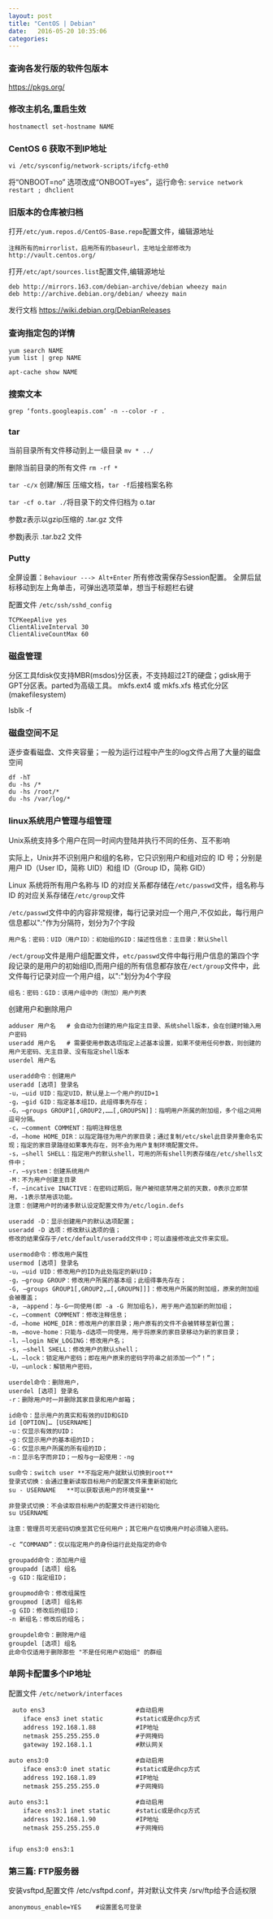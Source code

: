```yaml
---
layout: post
title: "CentOS | Debian" 
date:   2016-05-20 10:35:06
categories:
---
```


<!-- more -->
### 查询各发行版的软件包版本
https://pkgs.org/

### 修改主机名,重启生效
`hostnamectl set-hostname NAME`

### CentOS 6 获取不到IP地址
```
vi /etc/sysconfig/network-scripts/ifcfg-eth0
```
将“ONBOOT=no” 选项改成“ONBOOT=yes”，运行命令:
`service network restart ; dhclient`

### 旧版本的仓库被归档

打开`/etc/yum.repos.d/CentOS-Base.repo`配置文件，编辑源地址
```
注释所有的mirrorlist，启用所有的baseurl，主地址全部修改为http://vault.centos.org/
```
打开`/etc/apt/sources.list`配置文件,编辑源地址
```
deb http://mirrors.163.com/debian-archive/debian wheezy main
deb http://archive.debian.org/debian/ wheezy main
```
发行文档 https://wiki.debian.org/DebianReleases

### 查询指定包的详情
```
yum search NAME
yum list | grep NAME

apt-cache show NAME
```
### 搜索文本
`grep ‘fonts.googleapis.com’ -n --color -r .`

### tar

当前目录所有文件移动到上一级目录 `mv * ../`

删除当前目录的所有文件 `rm -rf *`

`tar -c/x` 创建/解压 压缩文档，`tar -f`后接档案名称

`tar -cf o.tar ./`将目录下的文件归档为 o.tar

参数z表示以gzip压缩的 .tar.gz 文件

参数j表示 .tar.bz2 文件


### Putty

全屏设置：`Behaviour ---> Alt+Enter` 所有修改需保存Session配置。
全屏后鼠标移动到左上角单击，可弹出选项菜单，想当于标题栏右键

配置文件 `/etc/ssh/sshd_config`
```
TCPKeepAlive yes
ClientAliveInterval 30
ClientAliveCountMax 60
```
### 磁盘管理
分区工具fdisk仅支持MBR(msdos)分区表，不支持超过2T的硬盘；gdisk用于GPT分区表。parted为高级工具。
mkfs.ext4 或 mkfs.xfs 格式化分区(makefilesystem)

lsblk -f

### 磁盘空间不足

逐步查看磁盘、文件夹容量；一般为运行过程中产生的log文件占用了大量的磁盘空间
```
df -hT
du -hs /*
du -hs /root/*
du -hs /var/log/*
```

### linux系统用户管理与组管理

Unix系统支持多个用户在同一时间内登陆并执行不同的任务、互不影响

实际上，Unix并不识别用户和组的名称，它只识别用户和组对应的 ID 号；分别是用户 ID（User ID，简称 UID）和组 ID（Group ID，简称 GID）

Linux 系统将所有用户名称与 ID 的对应关系都存储在`/etc/passwd`文件，组名称与 ID 的对应关系存储在`/etc/group`文件

`/etc/passwd`文件中的内容非常规律，每行记录对应一个用户,不仅如此，每行用户信息都以":"作为分隔符，划分为7个字段

```
用户名：密码：UID（用户ID）：初始组的GID：描述性信息：主目录：默认Shell
```

`/ect/group`文件是用户组配置文件，`etc/passwd`文件中每行用户信息的第四个字段记录的是用户的初始组ID,而用户组的所有信息都存放在`/ect/group`文件中，此文件每行记录对应一个用户组，以":"划分为4个字段

```
组名：密码：GID：该用户组中的（附加）用户列表
```


创建用户和删除用户
```
adduser 用户名   # 会自动为创建的用户指定主目录、系统shell版本，会在创建时输入用户密码
useradd 用户名   # 需要使用参数选项指定上述基本设置，如果不使用任何参数，则创建的用户无密码、无主目录、没有指定shell版本
userdel 用户名   

```
```
useradd命令：创建用户 
useradd [选项] 登录名 
-u，–uid UID：指定UID，默认是上一个用户的UID+1 
-g，–gid GID：指定基本组ID，此组得事先存在； 
-G，–groups GROUP1[,GROUP2,……[,GROUPSN]]：指明用户所属的附加组，多个组之间用逗号分隔。 
-c，–comment COMMENT：指明注释信息 
-d，–home HOME_DIR：以指定路径为用户的家目录；通过复制/etc/skel此目录并重命名实现；指定的家目录路径如果事先存在，则不会为用户复制环境配置文件。 
-s，–shell SHELL：指定用户的默认shell，可用的所有shell列表存储在/etc/shells文件中； 
-r，–system：创建系统用户 
-M：不为用户创建主目录 
-f，–incative INACTIVE：在密码过期后，账户被彻底禁用之前的天数，0表示立即禁用，-1表示禁用该功能。 
注意：创建用户时的诸多默认设定配置文件为/etc/login.defs

useradd -D：显示创建用户的默认选项配置； 
useradd -D 选项：修改默认选项的值； 
修改的结果保存于/etc/default/useradd文件中；可以直接修改此文件来实现。

usermod命令：修改用户属性 
usermod [选项] 登录名 
-u，–uid UID：修改用户的ID为此处指定的新UID； 
-g，–group GROUP：修改用户所属的基本组；此组得事先存在； 
-G, –groups GROUP1[,GROUP2,…[,GROUPN]]]：修改用户所属的附加组，原来的附加组会被覆盖； 
-a, –append：与-G一同使用(即 -a -G 附加组名)，用于用户追加新的附加组； 
-c，–comment COMMENT：修改注释信息； 
-d，–home HOME_DIR：修改用户的家目录；用户原有的文件不会被转移至新位置； 
-m，–move-home：只能与-d选项一同使用，用于将原来的家目录移动为新的家目录； 
-l，–login NEW_LOGING：修改用户名； 
-s, –shell SHELL：修改用户的默认shell； 
-L，–lock：锁定用户密码；即在用户原来的密码字符串之前添加一个”！”； 
-U，–unlock：解锁用户密码，

userdel命令：删除用户， 
userdel [选项] 登录名 
-r：删除用户时一并删除其家目录和用户邮箱；

id命令：显示用户的真实和有效的UID和GID 
id [OPTION]… [USERNAME] 
-u：仅显示有效的UID； 
-g：仅显示用户的基本组的ID； 
-G：仅显示用户所属的所有组的ID； 
-n：显示名字而非ID；一般与g一起使用：-ng

su命令：switch user **不指定用户就默认切换到root**
登录式切换：会通过重新读取目标用户的配置文件来重新初始化 
su - USERNAME   **可以获取该用户的环境变量**

非登录式切换：不会读取目标用户的配置文件进行初始化 
su USERNAME

注意：管理员可无密码切换至其它任何用户；其它用户在切换用户时必须输入密码。

-c “COMMAND”：仅以指定用户的身份运行此处指定的命令 

groupadd命令：添加用户组
groupadd [选项] 组名
-g GID：指定组ID；

groupmod命令：修改组属性
groupmod [选项] 组名称
-g GID：修改后的组ID；
-n 新组名：修改后的组名；

groupdel命令：删除用户组
groupdel [选项] 组名
此命令仅适用于删除那些 "不是任何用户初始组" 的群组

```



### 单网卡配置多个IP地址

配置文件 `/etc/network/interfaces`
```
 auto ens3                         #自动启用
    iface ens3 inet static         #static或是dhcp方式
    address 192.168.1.88           #IP地址
    netmask 255.255.255.0          #子网掩码
    gateway 192.168.1.1            #默认网关

auto ens3:0                        #自动启用
    iface ens3:0 inet static       #static或是dhcp方式
    address 192.168.1.89           #IP地址
    netmask 255.255.255.0          #子网掩码

auto ens3:1                        #自动启用
    iface ens3:1 inet static       #static或是dhcp方式
    address 192.168.1.90           #IP地址
    netmask 255.255.255.0          #子网掩码


ifup ens3:0 ens3:1
```

### 第三篇: FTP服务器
安装vsftpd,配置文件 /etc/vsftpd.conf，并对默认文件夹 /srv/ftp给予合适权限
```
anonymous_enable=YES    #设置匿名可登录
```
